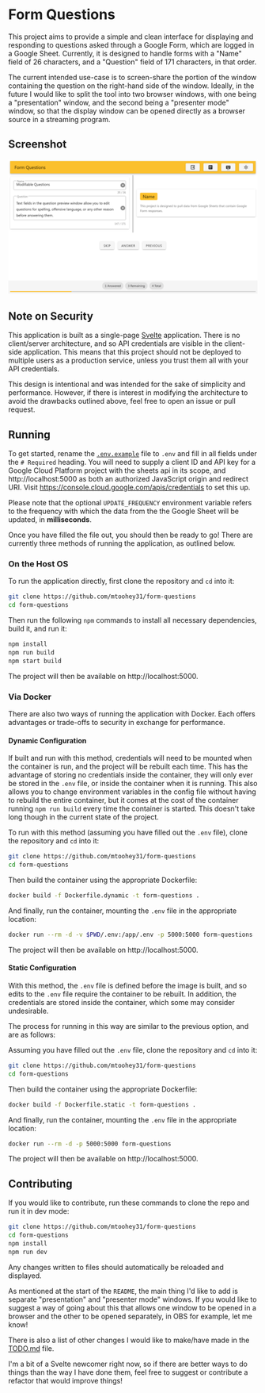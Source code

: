 # Form Questions

This project aims to provide a simple and clean interface for displaying and
responding to questions asked through a Google Form, which are logged in a
Google Sheet. Currently, it is designed to handle forms with a "Name" field of
26 characters, and a "Question" field of 171 characters, in that order.

The current intended use-case is to screen-share the portion of the window
containing the question on the right-hand side of the window. Ideally, in the
future I would like to split the tool into two browser windows, with one being a
"presentation" window, and the second being a "presenter mode" window, so that
the display window can be opened directly as a browser source in a streaming
program.

## Screenshot

![Screenshot](./screenshot.png)

## Note on Security

This application is built as a single-page [Svelte](https://svelte.dev/) application.
There is no client/server architecture, and so API credentials are visible in
the client-side application. This means that this project should not be deployed
to multiple users as a production service, unless you trust them all with your
API credentials.

This design is intentional and was intended for the sake of simplicity and
performance. However, if there is interest in modifying the architecture to avoid
the drawbacks outlined above, feel free to open an issue or pull request.

## Running

To get started, rename the [`.env.example`](./.env.example) file to `.env` and fill
in all fields under the `# Required` heading. You will need to supply a client
ID and API key for a Google Cloud Platform project with the sheets api in its
scope, and http://localhost:5000 as both an authorized JavaScript origin and
redirect URI. Visit https://console.cloud.google.com/apis/credentials to set this
up.

Please note that the optional `UPDATE_FREQUENCY` environment variable refers to
the frequency with which the data from the the Google Sheet will be updated, in
**milliseconds**.

Once you have filled the file out, you should then be ready to go! There are
currently three methods of running the application, as outlined below.

### On the Host OS

To run the application directly, first clone the repository and `cd` into it:

```bash
git clone https://github.com/mtoohey31/form-questions
cd form-questions
```

Then run the following `npm` commands to install all necessary dependencies,
build it, and run it:

```bash
npm install
npm run build
npm start build
```

The project will then be available on http://localhost:5000.

### Via Docker

There are also two ways of running the application with Docker. Each offers
advantages or trade-offs to security in exchange for performance.

#### Dynamic Configuration

If built and run with this method, credentials will need to be mounted when
the container is run, and the project will be rebuilt each time. This has the
advantage of storing no credentials inside the container, they will only ever
be stored in the `.env` file, or inside the container when it is running. This
also allows you to change environment variables in the config file without having
to rebuild the entire container, but it comes at the cost of the container running
`npm run build` every time the container is started. This doesn't take long though
in the current state of the project.

To run with this method (assuming you have filled out the `.env` file), clone the
repository and `cd` into it:

```bash
git clone https://github.com/mtoohey31/form-questions
cd form-questions
```

Then build the container using the appropriate Dockerfile:

```bash
docker build -f Dockerfile.dynamic -t form-questions .
```

And finally, run the container, mounting the `.env` file in the appropriate location:

```bash
docker run --rm -d -v $PWD/.env:/app/.env -p 5000:5000 form-questions
```

The project will then be available on http://localhost:5000.

#### Static Configuration

With this method, the `.env` file is defined before the image is built, and so
edits to the `.env` file require the container to be rebuilt. In addition, the
credentials are stored inside the container, which some may consider undesirable.

The process for running in this way are similar to the previous option, and are as
follows:

Assuming you have filled out the `.env` file, clone the repository and `cd` into
it:

```bash
git clone https://github.com/mtoohey31/form-questions
cd form-questions
```

Then build the container using the appropriate Dockerfile:

```bash
docker build -f Dockerfile.static -t form-questions .
```

And finally, run the container, mounting the `.env` file in the appropriate location:

```bash
docker run --rm -d -p 5000:5000 form-questions
```

The project will then be available on http://localhost:5000.

## Contributing

If you would like to contribute, run these commands to clone the repo and run it in
dev mode:

```bash
git clone https://github.com/mtoohey31/form-questions
cd form-questions
npm install
npm run dev
```

Any changes written to files should automatically be reloaded and displayed.

As mentioned at the start of the `README`, the main thing I'd like to add is
separate "presentation" and "presenter mode" windows. If you would like to
suggest a way of going about this that allows one window to be opened in a
browser and the other to be opened separately, in OBS for example, let me know!

There is also a list of other changes I would like to make/have made in the
[TODO.md](./TODO.md) file.

I'm a bit of a Svelte newcomer right now, so if there are better ways to do things
than the way I have done them, feel free to suggest or contribute a refactor that
would improve things!
